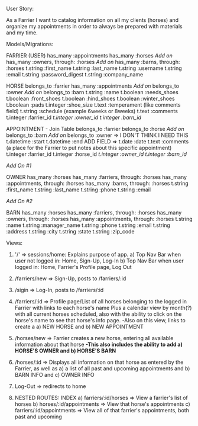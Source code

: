 User Story:

As a Farrier I want to catalog information on all my clients (horses) and organize my appointments in order to always be prepared with materials and my time.

Models/Migrations:

FARRIER (USER)
has_many :appointments
has_many :horses
*Add on* has_many :owners, through: :horses
*Add on* has_many :barns, through: :horses
t.string :first_name
t.string :last_name
t.string :username
t.string :email
t.string :password_digest
t.string :company_name

HORSE
belongs_to :farrier
has_many :appointments
*Add on* belongs_to :owner
*Add on* belongs_to :barn
t.string :name
t.boolean :needs_shoes
t.boolean :front_shoes
t.boolean :hind_shoes
t.boolean :winter_shoes
t.boolean :pads
t.integer :shoe_size
t.text :temperament (like comments field)
t.string :schedule (example 6weeks or 8weeks)
t.text :comments
t.integer :farrier_id
*t.integer :owner_id*
*t.integer :barn_id*

APPOINTMENT - Join Table
belongs_to :farrier
belongs_to :horse
*Add on* belongs_to :barn
*Add on* belongs_to :owner => I DON'T THINK I NEED THIS
t.datetime :start
t.datetime :end
ADD FIELD => t.date :date
t.text :comments (a place for the Farrier to put notes about this specific appointment)
t.integer :farrier_id
t.integer :horse_id
*t.integer :owner_id*
*t.integer :barn_id*

*Add On #1*

OWNER
has_many :horses
has_many :farriers, through: :horses
has_many :appointments, through: :horses
has_many :barns, through: :horses
t.string :first_name
t.string :last_name
t.string :phone
t.string :email

*Add On #2*

BARN
has_many :horses
has_many :farriers, through: :horses
has_many :owners, through: :horses
has_many :appointments, through: :horses
t.string :name
t.string :manager_name
t.string :phone
t.string :email
t.string :address
t.string :city
t.string :state
t.string :zip_code

Views:

1) '/' => sessions/home: Explains purpose of app.
  a) Top Nav Bar when user not logged in:
    Home, Sign-Up, Log-In
  b) Top Nav Bar when user logged in:
    Home, Farrier's Profile page, Log Out

2) /farriers/new => Sign-Up, posts to /farriers/:id
3) /sigin => Log-In, posts to /farriers/:id
4) /farriers/:id => Profile page/List of all horses belonging to the logged in Farrier with links to each horse's name Plus a calendar view by month(?) with all current horses scheduled, also with the ability to click on the horse's name to see that horse's info page.
  -Also on this view, links to create a a) NEW HORSE and b) NEW APPOINTMENT
5) /horses/new => Farrier creates a new horse, entering all available information about that horse
  **-This also includes the ability to add a) HORSE'S OWNER and b) HORSE'S BARN**
6) /horses/:id => Displays all information on that horse as entered by the Farrier, as well as a) a list of all past and upcoming appointments and b) BARN INFO and c) OWNER INFO
7) Log-Out => redirects to home

8) NESTED ROUTES: INDEX
  a) farriers/:id/horses => View a farrier's list of horses
  b) horses/:id/appointments => View that horse's appointments
  c) farriers/:id/appointments => View all of that farrier's appointments, both past and upcoming

